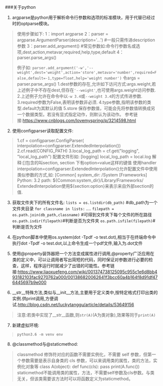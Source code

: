﻿###关于python

 1. argparse是python用于解析命令行参数和选项的标准模块，用于代替已经过时的optparse模块。
 >使用步骤如下:
 >1：import argparse
 >2：parser = argparse.ArgumentParser(description='...') #一般只需传进description参数
 >3：parser.add_argument() 
 >\#常见参数如:命令行参数名或选项,dest,action,metavar,required,help,type,default
 >4：parser.parse_args()
 >
 >例子如:
 >`parser.add_argument('-w','--weight',dest='weight',action='store',metavar='number',required=False,default=-1,type=float,help='weight number')`
 >令args = parser.parse_args()
 >1.dest参数的存在,允许如下访问方式:args.weight,若上述例子中不存在dest,但存在`'--weight'`,也可使用args.weight访问参数.
 >2.上述例子允许在命令中以`-w 3.4`或`--weight 3.4`的方式传进参数.
 >3.required参数为False,表明该参数非必须.
 >4.type参数,指明该参数的类型.default为其默认的值
 >5.store 保存参数值，可能会先将参数值转换成另一个数据类型。若没有显式指定动作，则默认为该动作。
 >参考链接:https://www.cnblogs.com/lovemyspring/p/3214598.html

 2. 使用configparser读取配置文件:
 >1.cf = configparser.ConfigParser(
            interpolation=configparser.ExtendedInterpolation())
 >2.cf.read(CONFIG_PATH)
 >3.local_log_path = cf.get("logging", "local_log_path")
 >配置文件形如:
 >[logging]
 >local_log_path = local.log
 >解释:[]包含的叫section,    section 下有option=value这样的键值
 >使用handler interpolation=configparser.ExtendedInterpolation()允许配置文件中使用类似参数的方式,如:
 >[Common]
 >system_dir: /System
 >[Frameworks]
 >Python: 3.2
 >path: \${Common:system_dir}/Library/Frameworks/
 >ExtendedInterpolation使用${section:option}来表示来自外部section的值.
 >

 3. 获取文件夹下的所有文件名:
 `lists = os.listdir(db_path)` #db_path为一个文件夹目录
 `for classname in lists:`
  ....   `filepath = os.path.join(db_path,classname)` #可得到文件夹下每个文件的所在路径
  `os.path.isdir(filepath)`#判断是否为文件夹
  `os.path.isfile(filepath)`#判断是否为文件

 4. 在python脚本中使用os.system(dot -Tpdf -o test.dot),相当于在终端命令中执行dot -Tpdf -o test.dot,以上命令生成一个pdf文件,输入为.dot文件
 5. 使用@property装饰器把一个方法变成属性进行调用,@property广泛应用在类的定义中，可以让调用者写出简短的代码，同时保证对参数进行必要的检查，这样，程序运行时就减少了出错的可能性。参考链接:https://www.liaoxuefeng.com/wiki/001374738125095c955c1e6d8bb493182103fac9270762a000/001386820062641f3bcc60a4b164f8d91df476445697b9e000
 6. \__str__特殊方法,类似与\__init__方法,主要用于定义类中,按特定格式打印出类的实例.供print调用,方便调试.http://blog.csdn.net/luckytanggu/article/details/53649156
 > 注意:若类中实现了\__str__函数,则`str(A)`(A为类对象),效果等同于`print(A)`
 

 7. 新建虚拟环境:
 > `python3.6 -m venv env`
 

 8. @classmethod与@staticmethod:
 >classmethod 修饰符对应的函数不需要实例化，不需要 self 参数，但第一个参数需要是表示自身类的 cls 参数，可以来调用类的属性，类的方法，实例化对象等
 >class A(object):
 >def func(cls):
 >pass
 >print(A.func())
 >staticmethod不能调用类的属性，方法，不需要self参数及cls参数。与类无关，但该类需要该方法时可以将函数定义为staticmethod。